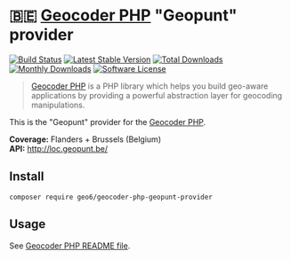 # :belgium: [Geocoder PHP](https://github.com/geocoder-php/Geocoder) "Geopunt" provider

[![Build Status](https://travis-ci.org/geo6/geocoder-php-geopunt-provider.svg?branch=master)](https://travis-ci.org/geo6/geocoder-php-geopunt-provider)
[![Latest Stable Version](https://poser.pugx.org/geo6/geocoder-php-geopunt-provider/v/stable)](https://packagist.org/packages/geo6/geocoder-php-geopunt-provider)
[![Total Downloads](https://poser.pugx.org/geo6/geocoder-php-geopunt-provider/downloads)](https://packagist.org/packages/geo6/geocoder-php-geopunt-provider)
[![Monthly Downloads](https://poser.pugx.org/geo6/geocoder-php-geopunt-provider/d/monthly.png)](https://packagist.org/packages/geo6/geocoder-php-geopunt-provider)
[![Software License](https://img.shields.io/badge/license-MIT-brightgreen.svg)](LICENSE)

> [Geocoder PHP](https://github.com/geocoder-php/Geocoder) is a PHP library which helps you build geo-aware applications by providing a powerful abstraction layer for geocoding manipulations.

This is the "Geopunt" provider for the [Geocoder PHP](https://github.com/geocoder-php/Geocoder).

**Coverage:** Flanders + Brussels (Belgium)  
**API:** <http://loc.geopunt.be/>

## Install

    composer require geo6/geocoder-php-geopunt-provider

## Usage

See [Geocoder PHP README file](https://github.com/geocoder-php/Geocoder/blob/master/README.md).
